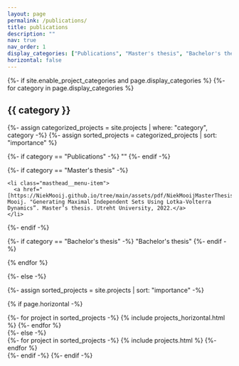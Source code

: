 ```yaml
---
layout: page
permalink: /publications/
title: publications
description: ""
nav: true
nav_order: 1
display_categories: ["Publications", "Master's thesis", "Bachelor's thesis"]
horizontal: false
---
```


<!-- pages/publications.md -->
<div class="projects">
{%- if site.enable_project_categories and page.display_categories %}
  <!-- Display categorized projects -->
  {%- for category in page.display_categories %}
  <h2 class="category">{{ category }}</h2>
  {%- assign categorized_projects = site.projects | where: "category", category -%}
  {%- assign sorted_projects = categorized_projects | sort: "importance" %}
  <!-- Generate cards for each project -->
  
  {%- if category == "Publications" -%}
    ""
  {%- endif -%}
  
  {%- if category == "Master's thesis" -%}
  
    <li class="masthead__menu-item">
      <a href="[https://NiekMooij.github.io/tree/main/assets/pdf/NiekMooijMasterThesisGeneratingMaximalIndependentSetsUsingLotkaVolterraDynamics.pdf]">M.N. Mooij. "Generating Maximal Independent Sets Using Lotka-Volterra Dynamics”. Master’s thesis. Utreht University, 2022.</a>
    </li>

  {%- endif -%}
  
  {%- if category == "Bachelor's thesis" -%}
    "Bachelor's thesis"
  {%- endif -%}
  
  {% endfor %}

{%- else -%}
<!-- Display projects without categories -->
  {%- assign sorted_projects = site.projects | sort: "importance" -%}
  <!-- Generate cards for each project -->
  {% if page.horizontal -%}
  <div class="container">
    <div class="row row-cols-2">
    {%- for project in sorted_projects -%}
      {% include projects_horizontal.html %}
    {%- endfor %}
    </div>
  </div>
  {%- else -%}
  <div class="grid">
    {%- for project in sorted_projects -%}
      {% include projects.html %}
    {%- endfor %}
  </div>
  {%- endif -%}
{%- endif -%}
</div>

 

